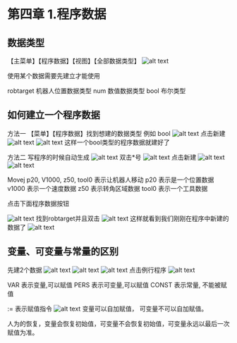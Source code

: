 
# 第四章 1.程序数据

## 数据类型

【主菜单】【程序数据】【视图】【全部数据类型】
![alt text](img8/image.png)

使用某个数据需要先建立才能使用

robtarget 机器人位置数据类型
num 数值数据类型
bool 布尔类型

## 如何建立一个程序数据
方法一
【菜单】【程序数据】找到想建的数据类型
例如 bool
![alt text](img8/image-1.png)
点击新建
![alt text](img8/image-2.png)
![alt text](img8/image-3.png)
这样一个bool类型的程序数据就建好了

方法二
写程序的时候自动生成
![alt text](img8/image-8.png)
双击*号
![alt text](img8/image-4.png)
点击新建
![alt text](img8/image-5.png)
![alt text](img8/image-6.png)

Movej p20, V1000, z50, tool0 表示让机器人移动
p20 表示是一个位置数据
v1000 表示一个速度数据
z50 表示转角区域数据
tool0 表示一个工具数据

点击下面程序数据按钮

![alt text](img8/image-7.png)
找到robtarget并且双击
![alt text](img8/image-9.png)
这样就看到我们刚刚在程序中新建的数据了
![alt text](img8/image-10.png)

## 变量、可变量与常量的区别
先建2个数据
![alt text](img8/image-11.png)
![alt text](img8/image-12.png)
![alt text](img8/image-13.png)
点击例行程序
![alt text](img8/image-14.png)

VAR 表示变量,可以赋值
PERS 表示可变量,可以赋值
CONST 表示常量, 不能被赋值

:= 表示赋值指令
![alt text](img8/image-15.png)
变量可以自加赋值，
可变量不可以自加赋值。

人为的恢复，变量会恢复初始值，可变量不会恢复初始值，可变量永远以最后一次赋值为准。

























